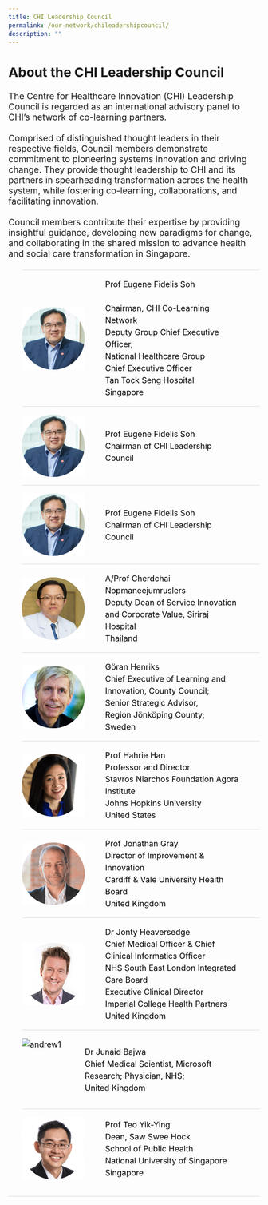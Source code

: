 ```yaml
---
title: CHI Leadership Council
permalink: /our-network/chileadershipcouncil/
description: ""
---
```

<div style="font-size:1.25em">
	<h2>About the CHI Leadership Council</h2>
	<div>
The Centre for Healthcare Innovation (CHI) Leadership Council is regarded as an international advisory panel to CHI’s network of co-learning partners.<br><br>
Comprised of distinguished thought leaders in their respective fields, Council members demonstrate commitment to pioneering systems innovation and driving change. They provide thought leadership to CHI and its partners in spearheading transformation across the health system, while fostering co-learning, collaborations, and facilitating innovation.<br><br>
Council members contribute their expertise by providing insightful guidance, developing new paradigms for change, and collaborating in the shared mission to advance health and social care transformation in Singapore.
</div></div>

<style>
    ul.jekyllcodex_accordion {
      position: center;
      margin: 1.4rem 0 !important;
      border-bottom: 1px solid #DBDFE4;
      padding-bottom: 0;
      font-size: 16px;
    	line-height: 1.5;
    }

    ul.jekyllcodex_accordion li {
      border-top: 1px solid #DBDFE4;
      list-style: none;
      margin: 0 auto 0 0 !important;
    }

    ul.jekyllcodex_accordion li input {
      display: none;
    }

    ul.jekyllcodex_accordion li label {
      display: flex;
	    justify-content: space-around;
	    align-items: center;
      cursor: pointer;
      padding: 16px 0;
      margin: 0;
      color: #000000;
      margin-right: 41px;
      font-size: 16px;
    	line-height: 1.5;
    }
	
    ul.jekyllcodex_accordion li label img {
      display: flex;
	    justify-content: space-around;
	    align-items: center;
      cursor: pointer;
      margin: 0;
      color: #000000;
      margin-right: 41px;
      font-size: 16px;
    }

    ul.jekyllcodex_accordion li div {
      padding: 0;
      height: 0;
      overflow: hidden;
      transition: height 0.8s ease-in-out;
    }

    ul.jekyllcodex_accordion li input:checked+label {
      font-weight: 600;
      margin-right: 41px;
    }

    ul.jekyllcodex_accordion li input:checked+label+div {
      display: block;
      height: auto;
      padding: 0;
     overflow: visible;
	   margin: none;
	
    }

    ul.jekyllcodex_accordion li input:checked+label+div p {
      margin-bottom: 24px;
      margin-right: 20px;
    }

    ul.jekyllcodex_accordion li input:checked+label+div p:where(ul.jekyllcodex_accordion li input:checked+label+div p a) {
      margin: 0;
    }

    ul.jekyllcodex_accordion li label::before {
      content: url("https://d33wubrfki0l68.cloudfront.net/2726d99e678e7823e23532634fdd6e83dfe96a99/c39dd/images/chevron-down.svg");
      color: #A6192E;
      font-weight: 400;
      font-size: 16px;
      padding: 0;
      position: absolute;
      right: 0.5rem;
    }

    ul.jekyllcodex_accordion li input:checked+label::before {
      content: url("https://d33wubrfki0l68.cloudfront.net/7468164d2fc2ad4fdea648e6cf2de622c2f70892/1819b/images/chevron-up.svg");
      transform: rotateZ(180deg);
      color: #A6192E;
    }

    ul.jekyllcodex_accordion li ul li {
      list-style-type: disc;
      border-top: 0;
    }

    ul.jekyllcodex_accordion li ol li {
      list-style-type: decimal;
      border-top: 0;
    }

    ul.jekyllcodex_accordion li:hover label {
      color: #A6192E;
    }

    img {
      float: left;
      margin-right: 15px;
	
    }

    p {
      overflow: auto;
      max-height: 300px;
	    font-size: 16px;
    }
  </style>


  <ul class="jekyllcodex_accordion">
	    <li>
      <input id="accordion-b0" type="checkbox">
      <label for="accordion-b0">
        <img alt="andrew1" style="width:126px;height:125px;float: left;" src="/images/Chairman.png">
				Prof Eugene Fidelis Soh<br><br>Chairman, CHI Co-Learning Network<br>Deputy Group Chief Executive Officer,<br>National Healthcare Group<br>Chief Executive Officer<br>Tan Tock Seng Hospital<br>Singapore <br>
      </label>
      <div>
        <style>
          img {
            float: left;
            vertical-align: middle;
          }
          p {
            overflow: auto;
            max-height: 300px;
            font-size: 1em;
          }
        </style> <p>Eugene serves in various leadership roles in public healthcare. He contributes to the development of population health systems, integrated care, hospital management and healthcare innovation. <br><br>

With the National Healthcare Group, Eugene joins up care with partners to serve 1.5 million local residents in Central and North Singapore. At Tan Tock Seng Hospital, he leads the development of future tertiary care models, digitalisation and workforce transformation towards a Hospital Without Walls. <br><br>

To change healthcare, Eugene inspired the set up of the Centre for Healthcare Innovation by bringing together innovation partners from across the health system, across industries and across borders to co-learn and co-create value. 
        </p>
      </div>
    </li>
	    <li>
      <input id="accordion-b02" type="checkbox">
      <label for="accordion-b02">
        <img alt="andrew1" style="width:126px;height:125px;float: left;" src="/images/Chairman.png">
				Prof Eugene Fidelis Soh<br>Chairman of CHI Leadership Council
      </label>
      <div>
        <style>
          img {
            float: left;
            vertical-align: middle;
          }
          p {
            overflow: auto;
            max-height: 300px;
            font-size: 1em;
          }
        </style> 
				<b>Chairman, CHI Co-Learning Network<br>Deputy Group Chief Executive Officer,<br>National Healthcare Group<br>Chief Executive Officer<br>Tan Tock Seng Hospital<br>Singapore <br></b>
<p>Eugene serves in various leadership roles in public healthcare. He contributes to the development of population health systems, integrated care, hospital management and healthcare innovation. <br><br>

With the National Healthcare Group, Eugene joins up care with partners to serve 1.5 million local residents in Central and North Singapore. At Tan Tock Seng Hospital, he leads the development of future tertiary care models, digitalisation and workforce transformation towards a Hospital Without Walls. <br><br>

To change healthcare, Eugene inspired the set up of the Centre for Healthcare Innovation by bringing together innovation partners from across the health system, across industries and across borders to co-learn and co-create value. 
        </p>
      </div>
    </li>
	    <li>
      <input id="accordion-b01" type="checkbox">
      <label for="accordion-b01">
        <img alt="andrew1" style="width:126px;height:125px;float: left;" src="/images/Chairman.png">
				Prof Eugene Fidelis Soh<br>Chairman of CHI Leadership Council
      </label>
      <div>
        <style>
          img {
            float: left;
            vertical-align: middle;
          }
          p {
					  margin-top: 1px;
            overflow: auto;
            max-height: 300px;
            font-size: 16px;
          }
        </style> <p style="float:left; overflow: auto;max-width: 200px;max-width: 200px;font-size: 16px;"><b>Chairman, CHI Co-Learning Network<br>Deputy Group Chief Executive Officer,<br>National Healthcare Group<br>Chief Executive Officer<br>Tan Tock Seng Hospital<br>Singapore <br></b>
</p>
<p>
Eugene serves in various leadership roles in public healthcare. He contributes to the development of population health systems, integrated care, hospital management and healthcare innovation.
With the National Healthcare Group, Eugene joins up care with partners to serve 1.5 million local residents in Central and North Singapore. At Tan Tock Seng Hospital, he leads the development of future tertiary care models, digitalisation and workforce transformation towards a Hospital Without Walls. <br><br>
To change healthcare, Eugene inspired the set up of the Centre for Healthcare Innovation by bringing together innovation partners from across the health system, across industries and across borders to co-learn and co-create value. 
        </p>
      </div>
    </li>
    <li>
      <input id="accordion-b1" type="checkbox">
      <label for="accordion-b1">
        <img alt="andrew1" style="width:126px;height:125px;float: left;" src="/images/Leaders/prof%20cherdchai-01.png">
A/Prof Cherdchai Nopmaneejumruslers <br>Deputy Dean of Service Innovation and Corporate Value, Siriraj Hospital <br>Thailand
      </label>
      <div>
        <style>
          img {
            float: left;
            vertical-align: middle;
          }
          p {
            overflow: auto;
            max-height: 300px;
            font-size: 1em;
          }
        </style>
<p>
A/Prof Cherdchai is a respiratory physician by training, and has more than 20 years of experience in Quality improvement, and was instrumental in the setup of R2R unit and methodology.<br><br>

Siriraj Hospital is the first and largest university hospital in Thailand, with almost 2,000 beds and 15,000 employees. It is also the first 5G Smart hospital in the region, with a strong partnership with Huawei Technologies and the National Broadcasting &amp; Telecommunications Commission.
        </p>
      </div>
    </li>
		    <li>
      <input id="accordion-b2" type="checkbox">
      <label for="accordion-b2">
        <img alt="andrew1" style="width:126px;height:125px;float: left;" src="/images/Leaders/go╠êran%20henriks_01%20copy.png">
        Göran Henriks<br>Chief Executive of Learning and Innovation, County Council;<br>Senior Strategic Advisor, <br>Region Jönköping County;
<br>Sweden
      </label>
      <div>
        <style>
          img {
            float: left;
            vertical-align: middle;
          }
          p {
            overflow: auto;
            max-height: 300px;
            font-size: 1em;
          }
        </style>
        <p>
Goran has more than 30 years of experience in management in the Swedish healthcare system. He was the Chief Executive of Qulturum, a centre for quality, leadership, and management development in Jönköping County for 27 years and recently assumed the position as Senior Strategic Advisor for Region Jönköping.<br><br>

Goran has also been Jönköping's project director for the Pursuing Perfection initiative over the last four years.<br><br>

Goran is a Senior Fellow at the Institute for Healthcare Improvement (IHI), and is also part of the Strategic Committee ta the International Forum on Quality and Safety in Healthcare organized by the British Medical Journal and IHI.
        </p>
      </div>
    </li>
	    <li>
      <input id="accordion-b3" type="checkbox">
      <label for="accordion-b3">
        <img alt="andrew1" style="width:126px;height:125px" src="/images/Leaders/prof%20hahrie%20han-01-min.png">
        Prof Hahrie Han <br>Professor and Director <br>Stavros Niarchos Foundation Agora Institute <br>Johns Hopkins University<br>United States 
      </label>
      <div>
        <style>
          img {
            float: left;
            vertical-align: middle;
          }
          p {
            overflow: auto;
            max-height: 300px;
            font-size: 1em;
          }
        </style>
        <p>
Hahrie is a scholar and award-winning author who specializes in the study of organising, social movements, and democracy. She was named the 2022 Social Innovation Thought Leader of the Year by the World Economic Forum's Schwab Foundation and is an elected member of the American Academy of Arts and Sciences. <br><br>

Through her research, she has partnered with a wide range of civic and political organizations and movements around the world, including those in the United States, Europe, Australia, New Zealand, the United Kingdom, and elsewhere. She served on the Obama-Biden Transition Team in 2008-09 and has worked with multiple campaigns.
        </p>
      </div>
    </li>
	    <li>
      <input id="accordion-b4" type="checkbox">
      <label for="accordion-b4">
        <img alt="andrew1" style="width:126px;height:125px;" src="/images/Leaders/prof%20jonathon%20gray-01.png">
        Prof Jonathan Gray <br>Director of Improvement &amp; Innovation <br>Cardiff &amp; Vale University Health Board<br>United Kingdom
      </label>
      <div>
        <style>
          img {
            float: left;
            vertical-align: middle;
          }
          p {
            overflow: auto;
            max-height: 300px;
            font-size: 1em;
          }
        </style>
        <p>
Jonathon is a passionate leader of large scale change, and brings over twenty years of experience as a clinician, academic, executive team member, and as a director of local, national and international improvement and innovation.<br><br>

Notably in 2020 during the Covid-19 pandemic, he led the design, build and operation of Cardiff’s surge hospital. Built in a sports stadium in 4 weeks, the Dragons Heart Hospital was the largest hospital in Wales, and the second largest in the United Kingdom. <br><br>

Jonathon is also a CHI Consultant, supporting keys initiatives such as the CHI Fellowship, CHI Faculty, and the setup of the Health &amp; Social Change Academy. 
        </p>
      </div>
    </li>
	    <li>
      <input id="accordion-b5" type="checkbox">
      <label for="accordion-b5">
        <img alt="andrew1" style="width:126px;height:125px" src="/images/Leaders/jonty_heaversedge-01.png">
       Dr Jonty Heaversedge<br>Chief Medical Officer &amp; 
Chief Clinical Informatics Officer<br>NHS South East London Integrated Care Board<br>Executive Clinical Director<br>Imperial College Health Partners<br>United Kingdom
      </label>
      <div>
        <style>
          img {
            float: left;
            vertical-align: middle;
          }
          p {
            overflow: auto;
            max-height: 300px;
            font-size: 1em;
          }
				</style>
        <p>
Jonty is a practicing GP, author and broadcaster whose ongoing work on the frontline of primary care allows him to retain perspective on both the challenges facing healthcare providers and the needs of patients. <br><br>
 
Jonty has worked as a system leader in London for nearly fifteen years, with experience and passion for digital innovation and data driven population health improvement.
        </p>
      </div>
    </li>
	    <li>
      <input id="accordion-b6" type="checkbox">
      <label for="accordion-b6">
        <img alt="andrew1" style="width:126px;height:125px" src="/images/Leaders/dr%20junaid%20bajwa-01.png">
        Dr Junaid Bajwa<br>Chief Medical Scientist, Microsoft Research;
Physician, NHS;<br>United Kingdom 
      </label>
      <div>
        <style>
          img {
            float: left;
            vertical-align: middle;
          }
          p {
            overflow: auto;
            max-height: 300px;
            font-size: 1em;
          }
        </style>
        <p>
Junaid is the Chief Medical Scientist at Microsoft Research and a practising physician in the the UK’s National Health Service. <br><br>

Junaid has worked across primary care, secondary care, and public health settings in addition to acting as a payer, and policy maker within the UK, where he specialized in informatics, digital transformation, and leadership. <br><br>

He has consulted for health care systems across the US, Europe, Australia, the Middle East, Singapore, and Europe. Academically, he is a Clinical Associate Professor at UCL (University College London), an Associate Fellow at the Stanford Center for Artificial Intelligence in Medicine and Imaging (AIMI Center), and a Visiting Scientist at the Harvard School of Public Health.
        </p>
      </div>
    </li>
	    <li>
      <input id="accordion-b7" type="checkbox">
      <label for="accordion-b7">
        <img alt="andrew1" style="width:126px;height:125px" src="/images/Leaders/profteoyy.png">
        Prof Teo Yik-Ying<br>Dean, Saw Swee Hock <br>School of Public Health <br>National University of Singapore <br>Singapore 
      </label>
      <div>
        <style>
          img {
            float: left;
            vertical-align: middle;
          }
          p {
            overflow: auto;
            max-height: 300px;
            font-size: 1em;
          }
        </style>
        <p>
Professor Yik-Ying Teo is the Dean of the Saw Swee Hock School of Public Health at the National University of Singapore.<br><br>

Prior to his Deanship, he was the Founding Director of the School’s Centre for Health Services and Policy Research (CHSPR) and also served as the Director of the Centre for Infectious Disease Epidemiology and Research (CIDER) from 2015 to 2017.<br><br>

He is presently a member on the Council of Scientists for the International Human Frontier Science Program, as well as a governing board member of the Regional Centre for Tropical Medicine and Public Health Network for Southeast Asia.
        </p>
      </div>
    </li>

</ul>